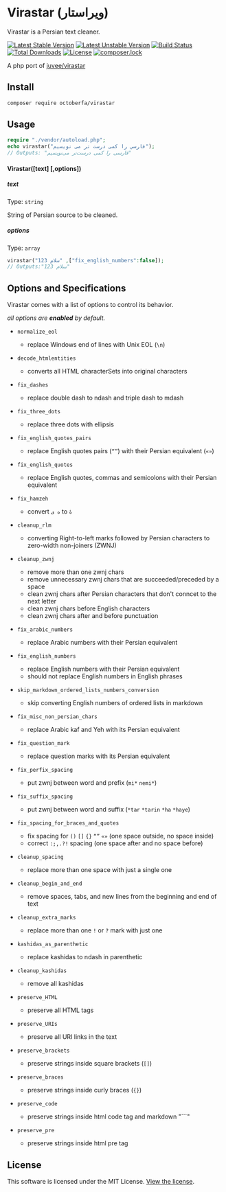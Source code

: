 # Virastar (ویراستار)
Virastar is a Persian text cleaner.  

[![Latest Stable Version](https://poser.pugx.org/octoberfa/virastar/v/stable)](https://packagist.org/packages/octoberfa/virastar)
[![Latest Unstable Version](https://poser.pugx.org/octoberfa/virastar/v/unstable)](https://packagist.org/packages/octoberfa/virastar)
[![Build Status](https://travis-ci.org/octoberfa/virastar.svg?branch=master)](https://travis-ci.org/octoberfa/virastar)
[![Total Downloads](https://poser.pugx.org/octoberfa/virastar/downloads)](https://packagist.org/packages/octoberfa/virastar)
[![License](https://poser.pugx.org/octoberfa/virastar/license)](https://packagist.org/packages/octoberfa/virastar)
[![composer.lock](https://poser.pugx.org/octoberfa/virastar/composerlock)](https://packagist.org/packages/octoberfa/virastar)

A php port of [juvee/virastar](https://github.com/juvee/virastar)


## Install
``` bash
composer require octoberfa/virastar
```

## Usage
```php
require "./vendor/autoload.php";
echo virastar("فارسي را كمی درست تر می نويسيم");
// Outputs: "فارسی را کمی درست‌تر می‌نویسیم"
```

#### Virastar([text] [,options])

##### text
Type: `string`

String of Persian source to be cleaned.

##### options
Type: `array`

```php
virastar("سلام 123" ,["fix_english_numbers":false]);
// Outputs:"سلام 123"
```

## Options and Specifications
Virastar comes with a list of options to control its behavior.

_all options are **enabled** by default._

* `normalize_eol`
	- replace Windows end of lines with Unix EOL (`\n`)


* `decode_htmlentities`
	- converts all HTML characterSets into original characters


* `fix_dashes`
	- replace double dash to ndash and triple dash to mdash


* `fix_three_dots`
	- replace three dots with ellipsis


* `fix_english_quotes_pairs`
	- replace English quotes pairs (`“”`) with their Persian equivalent (`«»`)


* `fix_english_quotes`
	- replace English quotes, commas and semicolons with their Persian equivalent


* `fix_hamzeh`
	- convert `ه ی` to `هٔ`


* `cleanup_rlm`
	- converting Right-to-left marks followed by Persian characters to zero-width non-joiners (ZWNJ)


* `cleanup_zwnj`
	- remove more than one zwnj chars  
	- remove unnecessary zwnj chars that are succeeded/preceded by a space  
	- clean zwnj chars after Persian characters that don't conncet to the next letter  
	- clean zwnj chars before English characters  
	- clean zwnj chars after and before punctuation  


* `fix_arabic_numbers`
	- replace Arabic numbers with their Persian equivalent


* `fix_english_numbers`
	- replace English numbers with their Persian equivalent
	- should not replace English numbers in English phrases


* `skip_markdown_ordered_lists_numbers_conversion`
	- skip converting English numbers of ordered lists in markdown


* `fix_misc_non_persian_chars`
	- replace Arabic kaf and Yeh with its Persian equivalent


* `fix_question_mark`
	- replace question marks with its Persian equivalent


* `fix_perfix_spacing`
	- put zwnj between word and prefix (`mi*` `nemi*`)


* `fix_suffix_spacing`
	- put zwnj between word and suffix (`*tar` `*tarin` `*ha` `*haye`)


* `fix_spacing_for_braces_and_quotes`
	- fix spacing for `()` `[]` `{}`  `“”` `«»` (one space outside, no space inside)
	- correct `:;,.?!` spacing (one space after and no space before)


* `cleanup_spacing`
	- replace more than one space with just a single one


* `cleanup_begin_and_end`
	- remove spaces, tabs, and new lines from the beginning and end of text

* `cleanup_extra_marks`
	- replace more than one `!` or `?` mark with just one

* `kashidas_as_parenthetic`
	- replace kashidas to ndash in parenthetic

* `cleanup_kashidas`
	- remove all kashidas

* `preserve_HTML`
	- preserve all HTML tags


* `preserve_URIs`
	- preserve all URI links in the text


* `preserve_brackets`
	- preserve strings inside square brackets (`[]`)


* `preserve_braces`
	- preserve strings inside curly braces (`{}`)

* `preserve_code`
  - preserve strings inside html code tag and markdown "```"

* `preserve_pre`
  - preserve strings inside html pre tag
## License

This software is licensed under the MIT License. [View the license](LICENSE).
